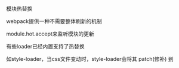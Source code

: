 模块热替换

webpack提供一种不需要整体刷新的机制

module.hot.accept来监听模块的更新

有些loader已经内置支持了热替换

如style-loader，当css文件变动时，style-loader会将其 patch(修补) 到 <style> 标签中

vue-loader也支持热替换

